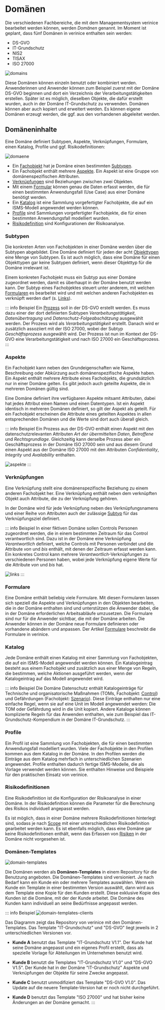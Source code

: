 <!-- © 2024 The Project Contributors - see AUTHORS.txt -->
# Domänen

Die verschiedenen Fachbereiche, die mit dem Managementsystem verinice bearbeitet werden können, werden *Domänen* genannt. Im Moment ist geplant, dass fünf Domänen in verinice enthalten sein werden:

* DS-GVO
* IT-Grundschutz
* NIS2
* TISAX
* ISO&nbsp;27000

![domains](/assets/object-model/domains.png)

Diese Domänen können einzeln benutzt oder kombiniert werden. Anwenderinnen und Anwender können zum Beispiel zuerst mit der Domäne DS-GVO beginnen und dort ein Verzeichnis der Verarbeitungstätigkeiten erstellen.
Später ist es möglich, dieselben Objekte, die dafür erstellt wurden, auch in der Domäne IT-Grundschutz zu verwenden. Domänen können aber auch kopiert und erweitert werden. Es können eigene Domänen erzeugt werden, die ggf. aus den vorhandenen abgeleitet werden.

## Domäneninhalte

Eine Domäne definiert Subtypen, Aspekte, Verknüpfungen, Formulare, einen Katalog, Profile und ggf. Risikodefinitionen:

![domaene](/assets/object-model/domain-bestandteile-kompakt.png)

* Ein [Fachobjekt](objects#fachobjekte) hat je Domäne einen bestimmten [Subtypen](#subtypen). 
* Ein Fachobjekt enthält mehrere [Aspekte](#aspekte). Ein Aspekt ist eine Gruppe von domänenspezifischen Attributen.
* [Verknüpfungen](#verknupfungen) sind Beziehungen zwischen zwei Objekten.
* Mit einem [Formular](#formulare) können genau die Daten erfasst werden, die für einen bestimmten Anwendungsfall (Use Case) aus einer Domäne benötigt werden.
* Ein [Katalog](#katalog) ist eine Sammlung vorgefertigter Fachobjekte, die auf ein ISMS-Modell angewendet werden können.
* [Profile](#profile) sind Sammlungen vorgefertigter Fachobjekte, die für einen bestimmten Anwendungsfall modelliert wurden. 
* [Risikodefinition](#risikodefinitionen) sind Konfigurationen der Risikoanalyse.

### Subtypen

Die konkreten Arten von Fachobjekten in einer Domäne werden über die Subtypen abgebildet. Eine Domäne definiert für jeden der acht [Objekttypen](objects#fachobjekte) eine Menge von Subtypen. Es ist auch möglich, dass eine Domäne für einen Objekttypen gar keine Subtypen definiert, wenn dieser Objekttyp für die Domäne irrelevant ist.

Einem konkreten Fachobjekt muss ein Subtyp aus einer Domäne zugeordnet werden, damit es überhaupt in der Domäne benutzt werden kann. Der Subtyp eines Fachobjektes steuert unter anderem, mit welchen [Formularen](#formulare) es bearbeitet wird und mit welchen anderen Fachobjekten es verknüpft werden darf (s. [Links](#links)).

::: info Beispiel
Ein [Prozess](objects#prozess) soll in der DS-GVO erstellt werden. Es muss dazu einer der dort definierten Subtypen *Verarbeitungstätigkeit*, *Datenübertragung* und *Datenschutz-Folgeabschätzung* ausgewählt werden. Der Prozess wird als *Verarbeitungstätigkeit* erstellt. Danach wird er zusätzlich assoziiert mit der ISO&nbsp;27000, wobei der Subtyp *Geschäftsprozess* ausgewählt wird. Der Prozess ist nun im Kontext der DS-GVO eine Verarbeitungstätigkeit und nach ISO&nbsp;27000 ein Geschäftsprozess.
:::

### Aspekte

Ein Fachobjekt kann neben den Grundeigenschaften wie Name, Beschreibung oder Abkürzung auch domänenspezifische Aspekte haben. Ein Aspekt enthält mehrere Attribute eines Fachobjekts, die grundsätzlich nur in einer Domäne gelten. Es gibt jedoch auch geteilte Aspekte, die in mehreren Domänen gültig sind.

Eine Domäne definiert ihre verfügbaren Aspekte mitsamt Attributen, dabei hat jedes Attribut einen Namen und einen Datentypen. Ist ein Aspekt identisch in mehreren Domänen definiert, so gilt der Aspekt als geteilt. Für ein Fachobjekt erscheinen die Attribute eines geteilten Aspektes in allen entsprechenden Domänen und die Werte sind dort auch überall gleich.

::: info Beispiel
Ein Prozess aus der DS-GVO enthält einen Aspekt mit den datenschutzrelevanten Attributen *Art der übermittelten Daten*, *Betroffene* und *Rechtsgrundlage*. Gleichzeitig kann derselbe Prozess aber ein Geschäftsprozess in der Domäne ISO&nbsp;27000 sein und aus diesem Grund einen Aspekt aus der Domäne ISO&nbsp;27000 mit den Attributen *Confidentiality*, *Integrity* und *Availability* enthalten.

![aspekte](/assets/object-model/aspekte.png)
:::

### Verknüpfungen

Eine Verknüpfung stellt eine domänenspezifische Beziehung zu einem anderen Fachobjekt her. Eine Verknüpfung enthält neben dem verknüpften Objekt auch Attribute, die zu der Verknüpfung gehören.

In der Domäne wird für jede Verknüpfung neben des Verknüpfungsnamens und einer Reihe von Attributen auch der zulässige [Subtyp](#subtypen) für das Verknüpfungsziel definiert.

::: info Beispiel
In einer fiktiven Domäne sollen Controls Personen zugeordnet werden, die in einem bestimmten Zeitraum für das Control verantwortlich sind. Dazu ist in der Domäne eine Verknüpfung *Verantwortlich* definiert, welche Controls mit Personen verbindet und die Attribute *von* und *bis* enthält, mit denen der Zeitraum erfasst werden kann. Ein konkretes Control kann mehrere *Verantwortlich*-Verknüpfungen zu verschiedenen Personen haben, wobei jede Verknüpfung eigene Werte für die Attribute *von* und *bis* hat. 

![links](/assets/object-model/links.png)
:::

### Formulare

Eine Domäne enthält beliebig viele Formulare. Mit diesen Formularen lassen sich speziell die Aspekte und Verknüpfungen in den Objekten bearbeiten, die in der Domäne enthalten sind und unterstützen die Anwender dabei, die in der Domäne erforderlichen Arbeitsabläufe umzusetzen. Die Formulare sind nur für die Anwender sichtbar, die mit der Domäne arbeiten. Die Anwender können in der Domäne neue Formulare definieren oder vorhandene abändern und anpassen. Der Artikel [Formulare](forms) beschreibt die Formulare in verinice.

### Katalog

Jede Domäne enthält einen Katalog mit einer Sammlung von Fachobjekten, die auf ein ISMS-Modell angewendet werden können. Ein Katalogeintrag besteht aus einem Fachobjekt und zusätzlich aus einer Menge von Regeln, die bestimmen, welche Aktionen ausgeführt werden, wenn der Katalogeintrag auf das Modell angewendet wird.

::: info Beispiel
Die Domäne Datenschutz enthält Katalogeinträge für Technische und organisatorische Maßnahmen (TOMs, Fachobjekt: [Control](objects#control)) und Gefährdungen (Fachobjekt: [Szenario](objects#szenario)). Diese Einträge enthalten nur eine einfache Regel, wenn sie auf eine Unit im Modell angewendet werden: Die TOM oder Gefährdung wird in die Unit kopiert. Andere Kataloge können komplizierte Regeln für das Anwenden enthalten, wie zum Beispiel das IT-Grundschutz-Kompendium in der Domäne IT-Grundschutz.
:::

### Profile

Ein Profil ist eine Sammlung von Fachobjekten, die für einen bestimmten Anwendungsfall modelliert wurden. Viele der Fachobjekte in den Profilen kommen aus dem Katalog in der Domäne. In den Profilen werden die Einträge aus dem Katalog mehrfach in unterschiedlichen Szenarien angewendet. Profile enthalten dadurch fertige ISMS-Modelle, die als Vorlage verwendet werden können. Sie enthalten Hinweise und Beispiele für den praktischen Einsatz von verinice.

### Risikodefinitionen

Eine Risikodefinition ist die Konfiguration der Risikoanalyse in einer Domäne. In der Risikodefinition können die Parameter für die Berechnung des Risikos individuell angepasst werden.

Es ist möglich, dass in einer Domäne mehrere Risikodefinitionen hinterlegt sind, sodass je nach [Scope](objects#scope) mit einer unterschiedlichen Risikodefinition gearbeitet werden kann. Es ist ebenfalls möglich, dass eine Domäne gar keine Risikodefinitionen enthält, wenn das Erfassen von [Risiken](objects#risiko) in der Domäne nicht vorgesehen ist.

### Domänen-Templates

![domain-templates](/assets/object-model/domain-templates.png)

Die Domänen werden als **Domänen-Templates** in einem Repository für die Benutzung angeboten. Die Domänen-Templates sind versioniert. Je nach Bedarf kann ein Kunde ein oder mehrere Templates auswählen. Wenn ein Kunde ein Template in einer bestimmten Version auswählt, dann wird aus dem Template eine Kopie für den Kunden erstellt. Diese exklusive Kopie des Kunden ist die Domäne, mit der der Kunde arbeitet. Die Domäne des Kunden kann individuell an seine Bedürfnisse angepasst werden.

::: info Beispiel
![domain-templates-clients](/assets/object-model/domain-templates-clients.png)

Das Diagramm zeigt das Repository von verinice mit den Domänen-Templates. Das Template "IT-Grundschutz" und "DS-GVO" liegt jeweils in 2 unterschiedlichen Versionen vor. 

- **Kunde A** benutzt das Template "IT-Grundschutz V1.1". Der Kunde hat seine Domäne angepasst und ein eigenes Profil erstellt, dass als spezielle Vorlage für Abteilungen im Unternehmen benutzt wird.

- **Kunde B** benutzt die Templates "IT-Grundschutz V1.0" und "DS-GVO V1.5". Der Kunde hat in der Domäne "IT-Grundschutz" Aspekte und Verknüpfungen der Objekte für seine Zwecke angepasst.

- **Kunde C** benutzt unmodifiziert das Template "DS-GVO V1.0". Das Update auf die neuere Template-Version hat er noch nicht durchgeführt.

- **Kunde D** benutzt das Template "ISO&nbsp;27000" und hat bisher keine Änderungen an der Domäne gemacht.
:::
